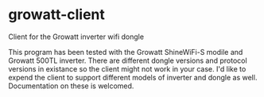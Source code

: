 # growatt-client
Client for the Growatt inverter wifi dongle

This program has been tested with the Growatt ShineWiFi-S modile and Growatt 500TL inverter.
There are different dongle versions and protocol versions in existance so the client might not work in your case.
I'd like to expend the client to support different models of inverter and dongle as well. Documentation on these is welcomed.
